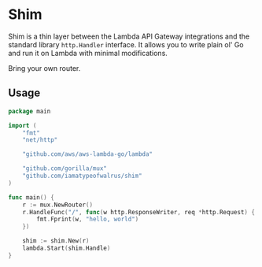 # Shim
Shim is a thin layer between the Lambda API Gateway integrations and the standard library `http.Handler` interface. It allows you to write plain ol' Go and run it on Lambda with minimal modifications.

Bring your own router.

## Usage
```go
package main

import (
	"fmt"
	"net/http"

	"github.com/aws/aws-lambda-go/lambda"

	"github.com/gorilla/mux"
	"github.com/iamatypeofwalrus/shim"
)

func main() {
	r := mux.NewRouter()
	r.HandleFunc("/", func(w http.ResponseWriter, req *http.Request) {
		fmt.Fprint(w, "hello, world")
	})

	shim := shim.New(r)
	lambda.Start(shim.Handle)
}
```